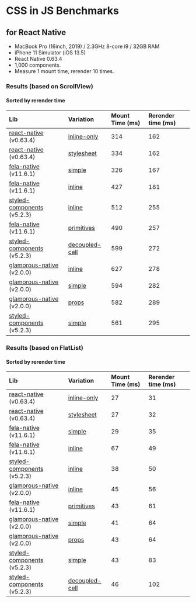 # CSS in JS Benchmarks
## for React Native

- MacBook Pro (16inch, 2019) / 2.3GHz 8-core i9 / 32GB RAM
- iPhone 11 Simulator (iOS 13.5)
- React Native 0.63.4
- 1,000 components.
- Measure 1 mount time, rerender 10 times.

### Results (based on ScrollView)

#### Sorted by rerender time

Lib | Variation | Mount Time (ms) | Rerender time (ms)
:--- | :--- | :--- | :---
[react-native](https://github.com/facebook/react-native) (v0.63.4) | [inline-only](src/components/benchmarks/react-native/inline-only/index.js) | 314 | 162
[react-native](https://github.com/facebook/react-native) (v0.63.4) | [stylesheet](src/components/benchmarks/react-native/stylesheet/index.js) | 334 | 162
[fela-native](https://github.com/rofrischmann/fela/tree/master/packages/fela-native) (v11.6.1) | [simple](src/components/benchmarks/fela/simple/index.js) | 326 | 167
[fela-native](https://github.com/rofrischmann/fela/tree/master/packages/fela-native) (v11.6.1) | [inline](src/components/benchmarks/fela/inline/index.js) | 427 | 181
[styled-components](https://github.com/styled-components/styled-components) (v5.2.3) | [inline](src/components/benchmarks/styled-components/inline/index.js) | 512 | 255
[fela-native](https://github.com/rofrischmann/fela/tree/master/packages/fela-native) (v11.6.1) | [primitives](src/components/benchmarks/fela/primitives/index.js) | 490 | 257
[styled-components](https://github.com/styled-components/styled-components) (v5.2.3) | [decoupled-cell](src/components/benchmarks/styled-components/decoupled-cell/index.js) | 599 | 272
[glamorous-native](https://github.com/robinpowered/glamorous-native) (v2.0.0) | [inline](src/components/benchmarks/glamorous/inline/index.js) | 627 | 278
[glamorous-native](https://github.com/robinpowered/glamorous-native) (v2.0.0) | [simple](src/components/benchmarks/glamorous/simple/index.js) | 594 | 282
[glamorous-native](https://github.com/robinpowered/glamorous-native) (v2.0.0) | [props](src/components/benchmarks/glamorous/props/index.js) | 582 | 289
[styled-components](https://github.com/styled-components/styled-components) (v5.2.3) | [simple](src/components/benchmarks/styled-components/simple/index.js) | 561 | 295

### Results (based on FlatList)

#### Sorted by rerender time

Lib | Variation | Mount Time (ms) | Rerender time (ms)
:--- | :--- | :--- | :---
[react-native](https://github.com/facebook/react-native) (v0.63.4) | [inline-only](src/components/benchmarks/react-native/inline-only-with-flat-list/index.js) | 27 | 31
[react-native](https://github.com/facebook/react-native) (v0.63.4) | [stylesheet](src/components/benchmarks/react-native/stylesheet-with-flat-list/index.js) | 27 | 32
[fela-native](https://github.com/rofrischmann/fela/tree/master/packages/fela-native) (v11.6.1) | [simple](src/components/benchmarks/fela/simple-with-flat-list/index.js) | 29 | 35
[fela-native](https://github.com/rofrischmann/fela/tree/master/packages/fela-native) (v11.6.1) | [inline](src/components/benchmarks/fela/inline-with-flat-list/index.js) | 67 | 49
[styled-components](https://github.com/styled-components/styled-components) (v5.2.3) | [inline](src/components/benchmarks/styled-components/inline-with-flat-list/index.js) | 38 | 50
[glamorous-native](https://github.com/robinpowered/glamorous-native) (v2.0.0) | [inline](src/components/benchmarks/glamorous/inline-with-flat-list/index.js) | 45 | 56
[fela-native](https://github.com/rofrischmann/fela/tree/master/packages/fela-native) (v11.6.1) | [primitives](src/components/benchmarks/fela/primitives-with-flat-list/index.js) | 43 | 61
[glamorous-native](https://github.com/robinpowered/glamorous-native) (v2.0.0) | [simple](src/components/benchmarks/glamorous/simple-with-flat-list/index.js) | 41 | 64
[glamorous-native](https://github.com/robinpowered/glamorous-native) (v2.0.0) | [props](src/components/benchmarks/glamorous/props-with-flat-list/index.js) | 43 | 64
[styled-components](https://github.com/styled-components/styled-components) (v5.2.3) | [simple](src/components/benchmarks/styled-components/simple-with-flat-list/index.js) | 43 | 83
[styled-components](https://github.com/styled-components/styled-components) (v5.2.3) | [decoupled-cell](src/components/benchmarks/styled-components/decoupled-cell-with-flat-list/index.js) | 46 | 102

